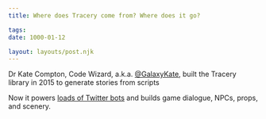 ```yaml
---
title: Where does Tracery come from? Where does it go?

tags:
date: 1000-01-12

layout: layouts/post.njk
---
```


Dr Kate Compton, Code Wizard, a.k.a. [@GalaxyKate](https://twitter.com/GalaxyKate), built the Tracery library in 2015 to generate stories from scripts

Now it powers [loads of Twitter bots](https://CheapBotsDoneQuick.com) and builds game dialogue, NPCs, props, and scenery.

